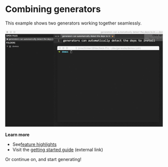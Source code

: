 # Combining generators

This example shows two generators working together seamlessly.

![Example of how to generate a gulpfile.js](demo.gif)

**Learn more**

* See[feature highlights](#feature-highlights)
* Visit the [getting started guide](https://github.com/generate/getting-started) (external link)

Or continue on, and start generating!
